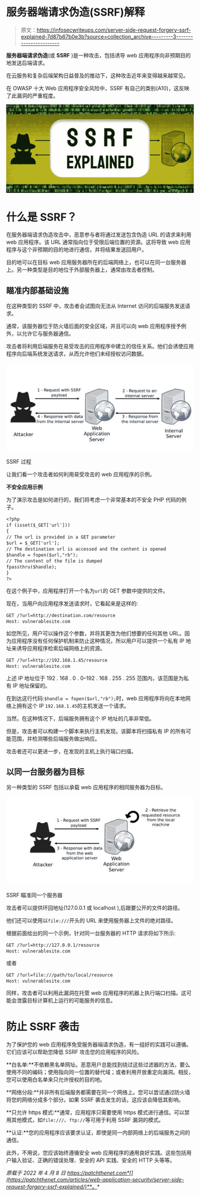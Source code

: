 # 服务器端请求伪造(SSRF)解释

> 原文：<https://infosecwriteups.com/server-side-request-forgery-ssrf-explained-7d87b67b0e3b?source=collection_archive---------3----------------------->

**服务器端请求伪造**(或 **SSRF** )是一种攻击，包括诱导 web 应用程序向非预期目的地发送后端请求。

在云服务和复杂后端架构日益普及的推动下，这种攻击近年来变得越来越常见。

在 OWASP 十大 Web 应用程序安全风险中，SSRF 有自己的类别(A10)，这反映了此漏洞的严重程度。

![](img/684a7614c2e35486c433176a3e3e5501.png)

# 什么是 SSRF？

在服务器端请求伪造攻击中，恶意参与者将通过发送包含伪造 URL 的请求来利用 web 应用程序。该 URL 通常指向位于受限后端位置的资源。这将导致 web 应用程序与这个非预期的目的地进行通信，并将结果发送回用户。

目的地可以在目标 web 应用服务器所在的后端网络上，也可以在同一台服务器上。另一种类型是目的地位于外部服务器上，通常由攻击者控制。

## 瞄准内部基础设施

在这种类型的 SSRF 中，攻击者会试图向无法从 Internet 访问的后端服务发送请求。

通常，该服务器位于防火墙后面的安全区域，并且可以向 web 应用程序授予例外，以允许它与服务器通信。

攻击者将利用后端服务在易受攻击的应用程序中建立的信任关系。他们会诱使应用程序向后端系统发送请求，从而允许他们未经授权访问数据。

![](img/2c138f0fd06b206e64109bd64ecf65d1.png)

SSRF 过程

让我们看一个攻击者如何利用易受攻击的 web 应用程序的示例。

**不安全应用示例**

为了演示攻击是如何进行的，我们将考虑一个非常基本的不安全 PHP 代码的例子。

```
<?php 
if (isset($_GET['url']))
{
// The url is provided in a GET parameter
$url = $_GET['url'];
// The destination url is accessed and the content is opened
$handle = fopen($url,"rb");
// The content of the file is dumped
fpassthru($handle);
}
?>
```

在这个例子中，应用程序打开一个名为`url`的 GET 参数中提供的文件。

现在，当用户向应用程序发送请求时，它看起来是这样的:

```
GET /?url=http://destination.com/resource
Host: vulnerablesite.com
```

如您所见，用户可以操作这个参数，并将其更改为他们想要的任何其他 URL。因为应用程序没有任何保护机制来防止这种情况，所以用户可以提供一个私有 IP 地址来诱导应用程序检索后端网络上的资源。

```
GET /?url=http://192.168.1.45/resource
Host: vulnerablesite.com
```

上述 IP 地址位于 192 . 168 . 0 . 0–192 . 168 . 255 . 255 范围内，该范围是为私有 IP 地址保留的。

在到达这行代码:`$handle = fopen($url,"rb");`时，web 应用程序将向在本地网络上拥有这个 IP `192.168.1.45`的主机发送一个请求。

当然，在这种情况下，后端服务拥有这个 IP 地址的几率非常低。

但是，攻击者可以构建一个脚本来执行主机发现。该脚本将扫描私有 IP 的所有可能范围，并检测哪些后端服务做出响应。

攻击者还可以更进一步，在发现的主机上执行端口扫描。

## 以同一台服务器为目标

另一种类型的 SSRF 包括以承载 web 应用程序的相同服务器为目标。

![](img/43185ca7c060aaa359e7bb5fc588ff6d.png)

SSRF 瞄准同一个服务器

攻击者可以提供环回地址(127.0.0.1 或 localhost ),后跟要公开的文件的路径。

他们还可以使用以`file:///`开头的 URL 来使用服务器上文件的绝对路径。

根据前面给出的同一个示例，针对同一台服务器的 HTTP 请求将如下所示:

```
GET /?url=http://127.0.0.1/resource
Host: vulnerablesite.com
```

或者

```
GET /?url=file:///path/to/local/resource
Host: vulnerablesite.com
```

同样，攻击者可以利用此漏洞在托管 web 应用程序的机器上执行端口扫描。这可能会泄露目标计算机上运行的可能服务的信息。

# 防止 SSRF 袭击

为了保护您的 web 应用程序免受服务器端请求伪造，有一组好的实践可以遵循。它们应该可以帮助您降低 SSRF 攻击您的应用程序的风险。

**白名单:**不依赖黑名单网址。恶意用户总能找到绕过这些过滤器的方法，要么使用不同的编码；使用指向同一位置的替代域；或者利用开放重定向漏洞。相反，您可以使用白名单来只允许授权的目的地。

**网络分段:**并非所有后端服务都需要在同一个网络上。您可以尝试通过防火墙将您的网络分成多个部分。如果 SSRF 袭击发生的话，这应该会降低其影响。

**只允许 https 模式:**通常，应用程序只需要使用 https 模式进行通信。可以禁用其他模式，如`file:///`、`ftp://`等可用于利用 SSRF 漏洞的模式。

**认证:**您的应用程序应该要求认证，即使是同一内部网络上的后端服务之间的通信。

此外，不用说，您应该始终遵循安全 web 应用程序的通用良好实践。这些包括用户输入验证、正确的错误处理、安全的 API 实践、安全的 HTTP 头等等。

*原载于 2022 年 4 月 8 日 https://patchthenet.com*[](https://patchthenet.com/articles/web-application-security/server-side-request-forgery-ssrf-explained/)**。**